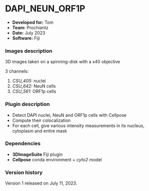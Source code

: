 # DAPI_NEUN_ORF1P

* **Developed for:** Tom
* **Team:** Prochiantz
* **Date:** July 2023
* **Software:** Fiji

### Images description

3D images taken on a spinning-disk with a x40 objective

3 channels:
  1. *CSU_405:* nuclei
  2. *CSU_642:* NeuN cells
  3. *CSU_561:* ORF1p cells

### Plugin description

* Detect DAPI nuclei, NeuN and ORF1p cells with Cellpose
* Compute their colocalization
* For each cell, give various intensity measurements in its nucleus, cytoplasm and entire mask

### Dependencies

* **3DImageSuite** Fiji plugin
* **Cellpose** conda environment + *cyto2* model

### Version history

Version 1 released on July 11, 2023.

